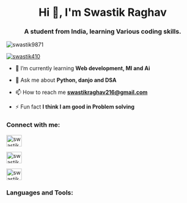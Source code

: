 

<h1 align="center">Hi 👋, I'm Swastik Raghav</h1>

<h3 align="center">A student from India, learning Various coding skills.</h3>


<p align="left"> <img src="https://komarev.com/ghpvc/?username=swastik9871&label=Profile%20views&color=0e75b6&style=flat" alt="swastik9871" /> </p>



<p align="left"> <a href="https://twitter.com/swastik410" target="blank"><img src="https://img.shields.io/twitter/follow/swastik410?logo=twitter&style=for-the-badge" alt="swastik410" /></a> </p>



- 🌱 I’m currently learning **Web development, Ml and Ai**



- 💬 Ask me about **Python, danjo and DSA**



- 📫 How to reach me **swastikraghav216@gmail.com**



- ⚡ Fun fact **I think I am good in Problem solving**



<h3 align="left">Connect with me:</h3>

<p align="left">

<a href="https://twitter.com/swastik410" target="blank"><img align="center" src="https://raw.githubusercontent.com/rahuldkjain/github-profile-readme-generator/master/src/images/icons/Social/twitter.svg" alt="swastik410" height="30" width="40" /></a>

<a href="https://linkedin.com/in/Swastik raghav" target="blank"><img align="center" src="https://raw.githubusercontent.com/rahuldkjain/github-profile-readme-generator/master/src/images/icons/Social/linked-in-alt.svg" alt="swastik raghav" height="30" width="40" /></a>

<a href="https://youtube.com/@swastikcode?si=E0wwSPTFVyroNchv" target="blank"><img align="center" src="https://raw.githubusercontent.com/rahuldkjain/github-profile-readme-generator/master/src/images/icons/Social/youtube.svg" alt="swastikcode" height="30" width="40" /></a>

</p>



<h3 align="left">Languages and Tools:</h3>


